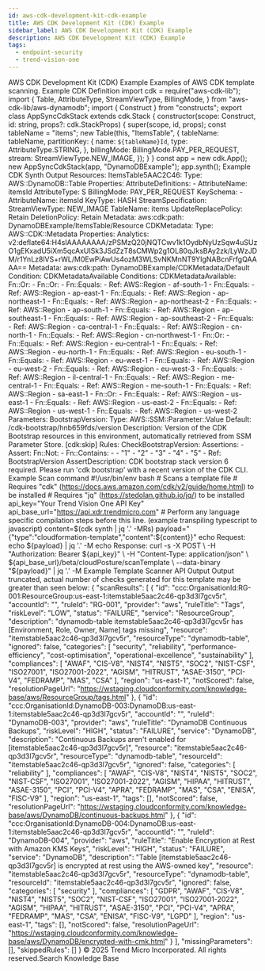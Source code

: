 ```yaml
---
id: aws-cdk-development-kit-cdk-example
title: AWS CDK Development Kit (CDK) Example
sidebar_label: AWS CDK Development Kit (CDK) Example
description: AWS CDK Development Kit (CDK) Example
tags:
  - endpoint-security
  - trend-vision-one
---
```


 AWS CDK Development Kit (CDK) Example Examples of AWS CDK template scanning. Example CDK Definition import cdk = require("aws-cdk-lib"); import { Table, AttributeType, StreamViewType, BillingMode, } from "aws-cdk-lib/aws-dynamodb"; import { Construct } from "constructs"; export class AppSyncCdkStack extends cdk.Stack { constructor(scope: Construct, id: string, props?: cdk.StackProps) { super(scope, id, props); const tableName = "items"; new Table(this, "ItemsTable", { tableName: tableName, partitionKey: { name: `${tableName}Id`, type: AttributeType.STRING, }, billingMode: BillingMode.PAY_PER_REQUEST, stream: StreamViewType.NEW_IMAGE, }); } } const app = new cdk.App(); new AppSyncCdkStack(app, "DynamoDBExample"); app.synth(); Example CDK Synth Output Resources: ItemsTable5AAC2C46: Type: AWS::DynamoDB::Table Properties: AttributeDefinitions: - AttributeName: itemsId AttributeType: S BillingMode: PAY_PER_REQUEST KeySchema: - AttributeName: itemsId KeyType: HASH StreamSpecification: StreamViewType: NEW_IMAGE TableName: items UpdateReplacePolicy: Retain DeletionPolicy: Retain Metadata: aws:cdk:path: DynamoDBExample/ItemsTable/Resource CDKMetadata: Type: AWS::CDK::Metadata Properties: Analytics: v2:deflate64:H4sIAAAAAAAA/zPSMzQ20jNQTCwv1k1OydbNyUzSqw4uSUzO1gEKxadU5iXm5qcAxUISk3JSdZzT8sCMWp2g1OL80qJksBAy2zk/LyWzJDM/r1YnLz8lVS+rWL/M0EwPiAwUs4ozM3WLSvNKMnNT9YIgNABcnFrfgQAAAA== Metadata: aws:cdk:path: DynamoDBExample/CDKMetadata/Default Condition: CDKMetadataAvailable Conditions: CDKMetadataAvailable: Fn::Or: - Fn::Or: - Fn::Equals: - Ref: AWS::Region - af-south-1 - Fn::Equals: - Ref: AWS::Region - ap-east-1 - Fn::Equals: - Ref: AWS::Region - ap-northeast-1 - Fn::Equals: - Ref: AWS::Region - ap-northeast-2 - Fn::Equals: - Ref: AWS::Region - ap-south-1 - Fn::Equals: - Ref: AWS::Region - ap-southeast-1 - Fn::Equals: - Ref: AWS::Region - ap-southeast-2 - Fn::Equals: - Ref: AWS::Region - ca-central-1 - Fn::Equals: - Ref: AWS::Region - cn-north-1 - Fn::Equals: - Ref: AWS::Region - cn-northwest-1 - Fn::Or: - Fn::Equals: - Ref: AWS::Region - eu-central-1 - Fn::Equals: - Ref: AWS::Region - eu-north-1 - Fn::Equals: - Ref: AWS::Region - eu-south-1 - Fn::Equals: - Ref: AWS::Region - eu-west-1 - Fn::Equals: - Ref: AWS::Region - eu-west-2 - Fn::Equals: - Ref: AWS::Region - eu-west-3 - Fn::Equals: - Ref: AWS::Region - il-central-1 - Fn::Equals: - Ref: AWS::Region - me-central-1 - Fn::Equals: - Ref: AWS::Region - me-south-1 - Fn::Equals: - Ref: AWS::Region - sa-east-1 - Fn::Or: - Fn::Equals: - Ref: AWS::Region - us-east-1 - Fn::Equals: - Ref: AWS::Region - us-east-2 - Fn::Equals: - Ref: AWS::Region - us-west-1 - Fn::Equals: - Ref: AWS::Region - us-west-2 Parameters: BootstrapVersion: Type: AWS::SSM::Parameter::Value<String> Default: /cdk-bootstrap/hnb659fds/version Description: Version of the CDK Bootstrap resources in this environment, automatically retrieved from SSM Parameter Store. [cdk:skip] Rules: CheckBootstrapVersion: Assertions: - Assert: Fn::Not: - Fn::Contains: - - "1" - "2" - "3" - "4" - "5" - Ref: BootstrapVersion AssertDescription: CDK bootstrap stack version 6 required. Please run 'cdk bootstrap' with a recent version of the CDK CLI. Example Scan command #!/usr/bin/env bash # Scans a template file # Requires "cdk" (https://docs.aws.amazon.com/cdk/v2/guide/home.html) to be installed # Requires "jq" (https://stedolan.github.io/jq/) to be installed api_key="Your Trend Vision One API Key" api_base_url="https://api.xdr.trendmicro.com" # Perform any language specific compilation steps before this line. (example transpiling typescript to javascript) content=$(cdk synth | jq '.' -MRs) payload="{\"type\":\"cloudformation-template\",\"content\":${content}}" echo Request: echo ${payload} | jq '.' -M echo Response: curl -s -X POST \ -H "Authorization: Bearer ${api_key}" \ -H "Content-Type: application/json" \ ${api_base_url}/beta/cloudPosture/scanTemplate \ --data-binary "${payload}" | jq '.' -M Example Template Scanner API Output Output truncated, actual number of checks generated for this template may be greater than seen below: { "scanResults": [ { "id": "ccc:OrganisationId:RG-001:ResourceGroup:us-east-1:itemstable5aac2c46-qp3d3l7gcv5r", "accountId": "", "ruleId": "RG-001", "provider": "aws", "ruleTitle": "Tags", "riskLevel": "LOW", "status": "FAILURE", "service": "ResourceGroup", "description": "dynamodb-table itemstable5aac2c46-qp3d3l7gcv5r has [Environment, Role, Owner, Name] tags missing", "resource": "itemstable5aac2c46-qp3d3l7gcv5r", "resourceType": "dynamodb-table", "ignored": false, "categories": [ "security", "reliability", "performance-efficiency", "cost-optimisation", "operational-excellence", "sustainability" ], "compliances": [ "AWAF", "CIS-V8", "NIST4", "NIST5", "SOC2", "NIST-CSF", "ISO27001", "ISO27001-2022", "AGISM", "HITRUST", "ASAE-3150", "PCI-V4", "FEDRAMP", "MAS", "CSA" ], "region": "us-east-1", "notScored": false, "resolutionPageUrl": "https://wstaging.cloudconformity.com/knowledge-base/aws/ResourceGroup/tags.html" }, { "id": "ccc:OrganisationId:DynamoDB-003:DynamoDB:us-east-1:itemstable5aac2c46-qp3d3l7gcv5r", "accountId": "", "ruleId": "DynamoDB-003", "provider": "aws", "ruleTitle": "DynamoDB Continuous Backups", "riskLevel": "HIGH", "status": "FAILURE", "service": "DynamoDB", "description": "Continuous Backups aren't enabled for [itemstable5aac2c46-qp3d3l7gcv5r]", "resource": "itemstable5aac2c46-qp3d3l7gcv5r", "resourceType": "dynamodb-table", "resourceId": "itemstable5aac2c46-qp3d3l7gcv5r", "ignored": false, "categories": [ "reliability" ], "compliances": [ "AWAF", "CIS-V8", "NIST4", "NIST5", "SOC2", "NIST-CSF", "ISO27001", "ISO27001-2022", "AGISM", "HIPAA", "HITRUST", "ASAE-3150", "PCI", "PCI-V4", "APRA", "FEDRAMP", "MAS", "CSA", "ENISA", "FISC-V9" ], "region": "us-east-1", "tags": [], "notScored": false, "resolutionPageUrl": "https://wstaging.cloudconformity.com/knowledge-base/aws/DynamoDB/continuous-backups.html" }, { "id": "ccc:OrganisationId:DynamoDB-004:DynamoDB:us-east-1:itemstable5aac2c46-qp3d3l7gcv5r", "accountId": "", "ruleId": "DynamoDB-004", "provider": "aws", "ruleTitle": "Enable Encryption at Rest with Amazon KMS Keys", "riskLevel": "HIGH", "status": "FAILURE", "service": "DynamoDB", "description": "Table [itemstable5aac2c46-qp3d3l7gcv5r] is encrypted at rest using the AWS-owned key", "resource": "itemstable5aac2c46-qp3d3l7gcv5r", "resourceType": "dynamodb-table", "resourceId": "itemstable5aac2c46-qp3d3l7gcv5r", "ignored": false, "categories": [ "security" ], "compliances": [ "GDPR", "AWAF", "CIS-V8", "NIST4", "NIST5", "SOC2", "NIST-CSF", "ISO27001", "ISO27001-2022", "AGISM", "HIPAA", "HITRUST", "ASAE-3150", "PCI", "PCI-V4", "APRA", "FEDRAMP", "MAS", "CSA", "ENISA", "FISC-V9", "LGPD" ], "region": "us-east-1", "tags": [], "notScored": false, "resolutionPageUrl": "https://wstaging.cloudconformity.com/knowledge-base/aws/DynamoDB/encrypted-with-cmk.html" } ], "missingParameters": [], "skippedRules": [] } © 2025 Trend Micro Incorporated. All rights reserved.Search Knowledge Base